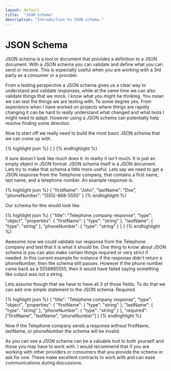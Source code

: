 ```yaml
---
layout: default
title:  "JSON Schema"
description: "Introduction to JSON schema."
---
```

# JSON Schema

JSON schema is a tool or document that provides a definition to a JSON document.
With a JSON schema you can validate and define what you can send or receive.
This is especially useful when you are working with a 3rd party as a consumer or
a provider.  

From a testing perspective a JSON schema gives us a clear way to understand and
validate responses, while at the same time we can also validate things that we
mock. I know what you might be thinking.  You mean we can test the things we are
testing with. To some degree yes.  From experience when I have worked on
projects where things are rapidly changing it can be hard to really understand
what changed and what tests I might need to adapt.  However using a JSON schema
can potentially help resolve finding some direction.

Now to start off we really need to build the most basic JSON schema that we can
come up with.

{% highlight json %}
{ }
{% endhighlight %}

It sure doesn't look like much does it.  In reality it isn't much.  It is just
an empty object in JSON format.  JSON schema itself is a JSON document.  Lets
try to make that schema a little more useful.  Lets say we need to get a JSON
response from the Telephone company, that contains a first name, last name, and
a telephone number. An example response is.

{% highlight json %}
{
  "firstName": "John",
  "lastName": "Doe",
  "phoneNumber": "(555)-888-5555"
}
{% endhighlight %}

Our schema for this would look like.

{% highlight json %}
{
  "title": "Telephone company response",
  "type": "object",
  "properties": {
    "firstName": {
      "type": "string"
    },
    "lastName": {
      "type": "string"
    },
    "phoneNumber": {
      "type": "string"
    }
  }
}
{% endhighlight %}

Awesome now we could validate our response from the Telephone company and test
that it is what it should be.  One thing to know about JSON schema is you can
also make certain things required or very strict if needed.  In this current
example for instance if the response didn't return a phoneNumber, then the
schema still passes.  However if the phone number came back as a 5558885555,
then it would have failed saying something like output was not a string.

Lets assume though that we have to have all 3 of those fields.  To do that we
can add one simple statement to the JSON schema.  Required.

{% highlight json %}
{
  "title": "Telephone company response",
  "type": "object",
  "properties": {
    "firstName": {
      "type": "string"
    },
    "lastName": {
      "type": "string"
    },
    "phoneNumber": {
      "type": "string"
    }
  },
  "required": ["firstName", "lastName", "phoneNumber"]
}
{% endhighlight %}

Now if the Telephone company sends a response without firstName, lastName, or
phoneNumber the schema will be invalid.

As you can see a JSON schema can be a valuable tool to both yourself and those
you may have to work with.  I would recommend that if you are working with other
providers or consumers that you provide the schema or ask for one.  These make
excellent contracts to work with and can ease communications during discussions.
